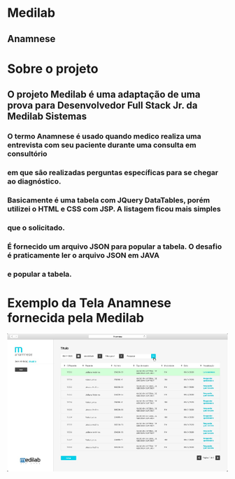 # Medilab
## Anamnese

# Sobre o projeto
## O projeto Medilab é uma adaptação de uma prova para Desenvolvedor Full Stack Jr. da Medilab Sistemas
### O termo Anamnese é usado quando medico realiza uma entrevista com seu paciente durante uma consulta em consultório 
### em que são realizadas perguntas específicas para se chegar ao diagnóstico.
### Basicamente é uma tabela com JQuery DataTables, porém utilizei o HTML e CSS com JSP. A listagem ficou mais simples 
### que o solicitado.
### É fornecido um arquivo JSON para popular a tabela. O desafio é praticamente ler o arquivo JSON em JAVA
### e popular a tabela.

# Exemplo da Tela Anamnese fornecida pela Medilab
![anamnese01](https://github.com/arjios/Medilab/blob/main/Anamnese.jpg)



